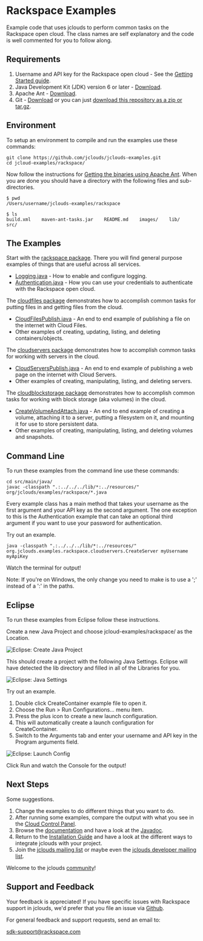# Rackspace Examples
Example code that uses jclouds to perform common tasks on the Rackspace open cloud. The class names are self explanatory and the code is well commented for you to follow along.

## Requirements

1. Username and API key for the Rackspace open cloud - See the [Getting Started guide](http://www.jclouds.org/documentation/quickstart/rackspace/).
1. Java Development Kit (JDK) version 6 or later - [Download](http://www.oracle.com/technetwork/java/javase/downloads/index.html).
1. Apache Ant - [Download](http://ant.apache.org/bindownload.cgi).
1. Git - [Download](http://git-scm.com/downloads) or you can just [download this repository as a zip or tar.gz](https://github.com/jclouds/jclouds-examples/downloads).

## Environment
To setup an environment to compile and run the examples use these commands:

```
git clone https://github.com/jclouds/jclouds-examples.git
cd jcloud-examples/rackspace/
```
Now follow the instructions for [Getting the binaries using Apache Ant](http://www.jclouds.org/documentation/userguide/installation-guide/). When you are done you should have a directory with the following files and sub-directories.

```
$ pwd
/Users/username/jclouds-examples/rackspace

$ ls
build.xml    maven-ant-tasks.jar    README.md    images/    lib/    src/
```

## The Examples

Start with the [rackspace package](https://github.com/jclouds/jclouds-examples/tree/master/rackspace/src/main/java/org/jclouds/examples/rackspace). There you will find general purpose examples of things that are useful across all services.

  * [Logging.java](https://github.com/jclouds/jclouds-examples/blob/master/rackspace/src/main/java/org/jclouds/examples/rackspace/Logging.java) - How to enable and configure logging.
  * [Authentication.java](https://github.com/jclouds/jclouds-examples/blob/master/rackspace/src/main/java/org/jclouds/examples/rackspace/Authentication.java) - How you can use your credentials to authenticate with the Rackspace open cloud.

The [cloudfiles package](https://github.com/jclouds/jclouds-examples/tree/master/rackspace/src/main/java/org/jclouds/examples/rackspace/cloudfiles) demonstrates how to accomplish common tasks for putting files in and getting files from the cloud.

  * [CloudFilesPublish.java](https://github.com/jclouds/jclouds-examples/blob/master/rackspace/src/main/java/org/jclouds/examples/rackspace/cloudfiles/CloudFilesPublish.java) - An end to end example of publishing a file on the internet with Cloud Files.
  * Other examples of creating, updating, listing, and deleting containers/objects.

The [cloudservers package](https://github.com/jclouds/jclouds-examples/tree/master/rackspace/src/main/java/org/jclouds/examples/rackspace/cloudservers) demonstrates how to accomplish common tasks for working with servers in the cloud.  

  * [CloudServersPublish.java](https://github.com/jclouds/jclouds-examples/blob/master/rackspace/src/main/java/org/jclouds/examples/rackspace/cloudservers/CloudServersPublish.java) - An end to end example of publishing a web page on the internet with Cloud Servers.
  * Other examples of creating, manipulating, listing, and deleting servers.

The [cloudblockstorage package](https://github.com/jclouds/jclouds-examples/tree/master/rackspace/src/main/java/org/jclouds/examples/rackspace/cloudblockstorage) demonstrates how to accomplish common tasks for working with block storage (aka volumes) in the cloud.  

  * [CreateVolumeAndAttach.java](https://github.com/jclouds/jclouds-examples/blob/master/rackspace/src/main/java/org/jclouds/examples/rackspace/cloudblockstorage/CreateVolumeAndAttach.java) - An end to end example of creating a volume, attaching it to a server, putting a filesystem on it, and mounting it for use to store persistent data.
  * Other examples of creating, manipulating, listing, and deleting volumes and snapshots.


## Command Line
To run these examples from the command line use these commands:

```
cd src/main/java/
javac -classpath ".:../../../lib/*:../resources/" org/jclouds/examples/rackspace/*.java

```
Every example class has a main method that takes your username as the first argument and your API key as the second argument. The one exception to this is the Authentication example that can take an optional third argument if you want to use your password for authentication.

Try out an example.

```
java -classpath ".:../../../lib/*:../resources/" org.jclouds.examples.rackspace.cloudservers.CreateServer myUsername myApiKey
```
Watch the terminal for output!

Note: If you're on Windows, the only change you need to make is to use a ';' instead of a ':' in the paths.

## Eclipse
To run these examples from Eclipse follow these instructions.

Create a new Java Project and choose jcloud-examples/rackspace/ as the Location.

![Eclipse: Create Java Project](https://raw.github.com/jclouds/jclouds-examples/master/rackspace/images/Eclipse1.png "Eclipse: Create Java Project")

This should create a project with the following Java Settings. Eclipse will have detected the lib directory and filled in all of the Libraries for you.

![Eclipse: Java Settings](https://raw.github.com/jclouds/jclouds-examples/master/rackspace/images/Eclipse2.png "Eclipse: Java Settings")

Try out an example.

1. Double click CreateContainer example file to open it.
1. Choose the Run > Run Configurations... menu item.
1. Press the plus icon to create a new launch configuration.
1. This will automatically create a launch configuration for CreateContainer.
1. Switch to the Arguments tab and enter your username and API key in the Program arguments field.

![Eclipse: Launch Config](https://raw.github.com/jclouds/jclouds-examples/master/rackspace/images/Eclipse3.png "Eclipse: Launch Config")

Click Run and watch the Console for the output!

## Next Steps

Some suggestions.

1. Change the examples to do different things that you want to do.
1. After running some examples, compare the output with what you see in the [Cloud Control Panel](https://mycloud.rackspace.com/).
1. Browse the [documentation](http://www.jclouds.org/documentation/) and have a look at the [Javadoc](http://demobox.github.com/jclouds-maven-site/latest/apidocs).
1. Return to the [Installation Guide](http://www.jclouds.org/documentation/userguide/installation-guide/) and have a look at the different ways to integrate jclouds with your project.
1. Join the [jclouds mailing list](https://groups.google.com/forum/?fromgroups#!forum/jclouds) or maybe even the [jclouds developer mailing list](https://groups.google.com/forum/?fromgroups#!forum/jclouds-dev).

Welcome to the jclouds [community](http://www.jclouds.org/documentation/community/)!

## Support and Feedback

Your feedback is appreciated! If you have specific issues with Rackspace support in jclouds, we'd prefer that you file an issue via [Github](https://github.com/jclouds/jclouds/issues).

For general feedback and support requests, send an email to:

[sdk-support@rackspace.com](mailto:sdk-support@rackspace.com)